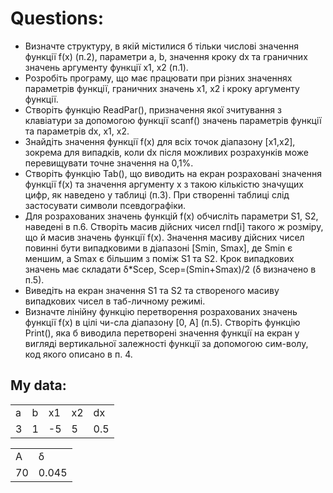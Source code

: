 <h1>Questions:</h1>
<ul>
<li>Визначте структуру, в якій містилися б тільки числові значення функції f(x) (п.2), параметри a, b, значення кроку dx та граничних значень аргументу функції x1, x2 (п.1).</li>
<li>Розробіть програму, що має працювати при різних значеннях параметрів функції, граничних значень x1, x2 і кроку аргументу функції.</li>
<li>Створіть функцію ReadPar(), призначення якої зчитування з клавіатури за допомогою функції scanf() значень параметрів функції та параметрів dx,  x1, x2.</li>
<li>Знайдіть значення функції f(x) для всіх точок діапазону [x1,x2], зокрема для випадків, коли dx після можливих розрахунків може перевищувати точне значення на 0,1%.</li>
<li>Створіть функцію Tab(), що виводить на екран розраховані значення функції f(x) та значення аргументу x з такою кількістю значущих цифр, як наведено у таблиці (п.3). При створенні таблиці слід застосувати символи псевдографіки.</li>
<li>Для розрахованих значень функцій f(x) обчисліть параметри S1, S2, наведені в п.6. Створіть масив дійсних чисел rnd[i] такого ж розміру, що й масив значень функції f(x). Значення масиву дійсних чисел повинні бути випадковими в діапазоні [Smin, Smax], де Smin є меншим, а Smax є більшим з поміж S1 та S2. Крок випадкових значень має складати δ*Sсер, Sсер=(Smin+Smax)/2 (δ визначено в п.5). </li>
<li>Виведіть на екран значення S1 та S2  та створеного масиву випадкових чисел в таб-личному режимі. </li>
<li>Визначте лінійну функцію перетворення розрахованих значень функції f(x) в цілі чи-сла діапазону [0, A] (п.5). Створіть функцію Print(), яка б виводила перетворені значення  функції на екран у вигляді вертикальної залежності функції   за допомогою сим-волу, код якого описано в п. 4.</li>
</ul>
<h2>My data:</h2>
<table> 
  <tr>
    <td>a</td>
    <td>b</td>
    <td>x1</td>
    <td>x2</td>
    <td>dx</td>
  </tr>
  <tr>
    <td>3</td>
    <td>1</td>
    <td>-5</td>
    <td>5</td>
    <td>0.5</td>
  </tr>
</table>
<table>
  <tr>
    <td>A</td>
    <td>δ</td>
  </tr>
   <tr>
    <td>70</td>
    <td>0.045</td>
  </tr>
</table>

